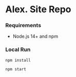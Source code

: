 # Alex. Site Repo


### Requirements

- Node.js 14+ and npm

### Local Run

```
npm install
```
```
npm start
```